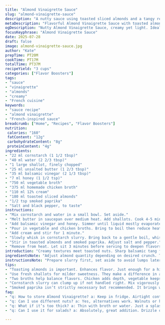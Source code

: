```yaml
---
title: "Almond Vinaigrette Sauce"
slug: "almond-vinaigrette-sauce"
description: "A nutty sauce using toasted sliced almonds and a tangy reduction of vinegar and broth thickened with cornstarch slurry. Cream adds richness while golden shallots replace onions, and chicken broth swapped partially for vegetable stock makes it lighter. Brown sugar swapped for honey to sweeten. The sauce thickens over simmer then whisked till glossy. Use as a drizzle over roasted vegetables or grilled meats. A hint of smoked paprika layers subtle warmth. Salt and pepper to finish."
metaDescription: "Flavorful Almond Vinaigrette Sauce with toasted almonds and a creamy blend, perfect for roasted veggies or grilled meats."
ogDescription: "Nutty Almond Vinaigrette Sauce, creamy yet light. Ideal drizzle for meats or veggies. Get ready for layers of flavor."
focusKeyphrase: "Almond Vinaigrette Sauce"
date: 2025-07-28
draft: false
image: almond-vinaigrette-sauce.jpg
author: "Kate"
prepTime: PT20M
cookTime: PT17M
totalTime: PT37M
recipeYield: "3 cups"
categories: ["Flavor Boosters"]
tags:
- "sauce"
- "vinaigrette"
- "almonds"
- "creamy"
- "French cuisine"
keywords:
- "sauce recipe"
- "almond vinaigrette"
- "French-inspired sauce"
breadcrumb: ["Home", "Recipes", "Flavor Boosters"]
nutrition: 
 calories: "160"
 fatContent: "12g"
 carbohydrateContent: "8g"
 proteinContent: "4g"
ingredients:
- "22 ml cornstarch (1 1/2 tbsp)"
- "40 ml water (2 2/3 tbsp)"
- "1 large shallot, finely chopped"
- "25 ml unsalted butter (1 2/3 tbsp)"
- "35 ml balsamic vinegar (2 1/3 tbsp)"
- "7 ml honey (1 1/2 tsp)"
- "750 ml vegetable broth"
- "375 ml homemade chicken broth"
- "110 ml 12% cream"
- "180 ml toasted sliced almonds"
- "1/2 tsp smoked paprika"
- "Salt and black pepper, to taste"
instructions:
- "Mix cornstarch and water in a small bowl. Set aside."
- "Melt butter in saucepan over medium heat. Add shallots. Cook 4-5 minutes until translucent and soft."
- "Add balsamic vinegar and honey. Simmer until liquid mostly evaporated, about 6 minutes, stirring occasionally."
- "Pour in vegetable and chicken broths. Bring to boil then reduce heat, simmer 8-10 minutes until reduced by half."
- "Add cream and stir for 1 minute."
- "Slowly whisk in cornstarch slurry. Bring back to a gentle boil, whisking constantly until sauce thickens and becomes glossy, roughly 3-4 minutes."
- "Stir in toasted almonds and smoked paprika. Adjust salt and pepper."
- "Remove from heat. Let sit 3 minutes before serving to deepen flavors."
introduction: "Creamy textures meet toasted nuts. Sharp balsamic tang fades into sweet honey notes. Instead of the usual onion, shallots bring delicate aroma. Broth base half chicken, half vegetable, balances richness and lightness. Smoked paprika adds an unexpected depth. Ready in under 40 minutes. Thickens softly with a cornstarch slurry not too heavy, lending a velvety finish. Ideal over roasted root vegetables or grilled chicken. Almonds give contrast — crunch and nuttiness. Salt and pepper tweak to brightness. Stir, taste, and adjust. No fuss but layers of taste."
ingredientsNote: "Adjust almond quantity depending on desired crunch. Toasting them enhances flavor but don’t burn. Shallots swap in nicely for onion, offering milder sweetness. Using two broths splits flavor load—vegetable broth keeps airiness, chicken brings depth. Honey replaces cane sugar, melting gently without harshness. Smoke paprika introduces warmth, optional but recommended. Cornstarch diluted prevents clumps and makes thickening predictable. Cream chosen slightly lighter at 12% to avoid heaviness while keeping richness. Butter for sauté, mild and blends seamlessly. Season last to avoid oversalting during reduction."
instructionsNote: "Prepare slurry first, set aside to avoid lumps later. Cooking shallots gently unlocks sweetness without browning too fast. Vinegar and honey reduction is critical; evaporate mostly but don’t burn—stir often. Combining broths and simmer until reduced concentrates flavor. Add cream and stir quickly to prevent curdling. Whisk in slurry slowly—constantly whisking crucial to avoid clumps and to create silky texture. Once thickened, almonds stir in last to maintain crunch. Smoked paprika evenly dispersed last minute for aroma. Seasoning at end important: reduction concentrates saltiness, tastes evolve when hot then cooling slightly. Rest sauce briefly before serving for flavors to meld."
tips:
- "Toasting almonds is important. Enhances flavor. Just enough for a hint of warmth. Watch closely. Burn quickly. Aim for golden tones. More depth in taste. Adjust based on crunch preference. Start with a little then add more if desired. Flavor shifts with quantity used."
- "Use fresh shallots for milder sweetness. They make a difference in aroma. Replace onions but don’t overpower. Sauté gingerly to unlock sweetness. Browning isn’t needed. Avoid bitter flavors altogether. Cooking should emphasize natural taste. Tender and soft is the goal."
- "Two broths help balance flavors. Chicken adds depth, vegetable keeps it light. Can swap entirely but taste will change. Concentrated flavor comes from simmering. Reduce carefully not to burn. Watch bubble action closely. Timing here affects end product."
- "Cornstarch slurry can clump up if not handled right. Mix vigorously and slowly add to sauce. This keeps sauce silky. Constant whisking is key. Thickening should be gradual. Too fast leads to lumps. Patience pays off for smoother finish."
- "Smoked paprika isn’t strictly necessary but recommended. It brings warmth, an unexpected layer. Adjust to taste. Just a pinch can alter profile. Use more for intense flavor, less for subtlety. Finish seasoning at the end to control saltiness."
faq:
- "q: How to store Almond Vinaigrette? a: Keep in fridge. Airtight container, up to five days. Can freeze too, but texture may change."
- "q: Can I use different nuts? a: Yes, alternatives work. Walnuts or hazelnuts for different flavor. Almonds give distinct taste though. Try experimenting."
- "q: What if it’s too thick? a: Thin with broth or water. Just a splash or two. Adjust ratio to preference. Sauce should coat but not overwhelm."
- "q: Can I use it for salads? a: Absolutely, great addition. Drizzle over greens for flavor burst. Mix with fresh veggies. Enhances all kinds of salads."

---
```

